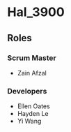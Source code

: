 # Hal\_3900

## Roles
### Scrum Master
* Zain Afzal

### Developers
* Ellen Oates
* Hayden Le
* Yi Wang
